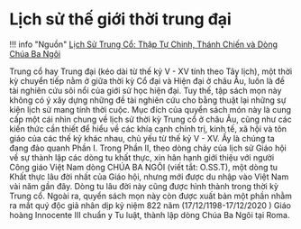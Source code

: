 # Lịch sử thế giới thời trung đại

!!! info "Nguồn"
    [Lịch Sử Trung Cổ: Thập Tự Chinh, Thánh Chiến và Dòng Chúa Ba Ngôi](https://www.facebook.com/khaiminhpublishing/posts/4152580501537527/)

Trung cổ hay Trung đại (kéo dài từ thế kỷ V - XV tính theo Tây lịch), một thời kỳ chuyển tiếp nằm ở giữa thời kỳ Cổ đại và Hiện đại ở châu Âu, luôn là đề tài nghiên cứu sôi nổi của giới sử học hiện đại. Tuy thế, tập sách mọn này không có ý xây dựng những đề tài nghiên cứu cho bằng thuật lại những sự kiện lịch sử mang tính thời cuộc. Mục đích của quyển sách món này là cung cấp một cái nhìn chung về lịch sử thời kỳ Trung cổ ở châu Âu, cũng như các kiến thức cần thiết để hiểu về các khía cạnh chính trị, kinh tế, xã hội và tôn giáo của các thế kỷ khác nhau, chủ yếu từ thế kỷ V - XV. Ấy là chúng ta đang đảo quanh Phần I. Trong Phần II, theo dòng chảy của lịch sử Giáo hội về sự thành lập các dòng tu khất thực, xin hân hạnh giới thiệu với người Công giáo Việt Nam dòng CHÚA BA NGÔI (viết tắt: O.SS.T), một dòng tu Khất thực lâu đời nhất của Giáo hội, nhưng mới được du nhập vào Việt Nam vài năm gần đây. Dòng tu lâu đời này cũng được hình thành trong thời kỳ Trung cổ. Ngoài ra, quyển sách mọn này còn được xuất bản một phần nhằm ra mắt quý độc giả nhân dịp kỷ niệm 822 năm (17/12/1198-17/12/2020 ) Giáo hoàng Innocente III chuẩn y Tu luật, thành lập dòng Chúa Ba Ngôi tại Roma.